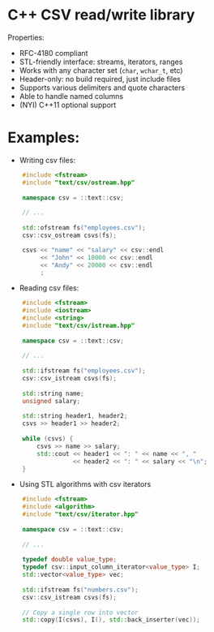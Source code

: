 C++ CSV read/write library
==========================

Properties:

* RFC-4180 compliant
* STL-friendly interface: streams, iterators, ranges
* Works with any character set (`char`, `wchar_t`, etc)
* Header-only: no build required, just include files
* Supports various delimiters and quote characters
* Able to handle named columns
* (NYI) C++11 optional support

Examples:
=========

* Writing csv files:

```cpp
    #include <fstream>
    #include "text/csv/ostream.hpp"
    
    namespace csv = ::text::csv;
    
    // ...
    
    std::ofstream fs("employees.csv");
    csv::csv_ostream csvs(fs);

    csvs << "name" << "salary" << csv::endl
         << "John" << 10000 << csv::endl
         << "Andy" << 20000 << csv::endl
         ;
```

* Reading csv files:

```cpp
    #include <fstream>
    #include <iostream>
    #include <string>
    #include "text/csv/istream.hpp"
    
    namespace csv = ::text::csv;
    
    // ...
    
    std::ifstream fs("employees.csv");
    csv::csv_istream csvs(fs);
    
    std::string name;
    unsigned salary;
    
    std::string header1, header2;
    csvs >> header1 >> header2;
    
    while (csvs) {
        csvs >> name >> salary;
        std::cout << header1 << ": " << name << ", "
                  << header2 << ": " << salary << "\n";
    }
```

* Using STL algorithms with csv iterators

```cpp
    #include <fstream>
    #include <algorithm>
    #include "text/csv/iterator.hpp"
    
    namespace csv = ::text::csv;
    
    // ...
    
    typedef double value_type;
    typedef csv::input_column_iterator<value_type> I;
    std::vector<value_type> vec;
    
    std::ifstream fs("numbers.csv");
    csv::csv_istream csvs(fs);
    
    // Copy a single row into vector
    std::copy(I(csvs), I(), std::back_inserter(vec));
```
